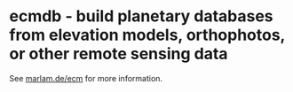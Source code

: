 # ecmdb - build planetary databases from elevation models, orthophotos, or other remote sensing data

See [marlam.de/ecm](https://marlam.de/ecm) for more information.
